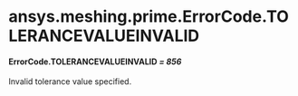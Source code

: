 # ansys.meshing.prime.ErrorCode.TOLERANCEVALUEINVALID

#### ErrorCode.TOLERANCEVALUEINVALID *= 856*

Invalid tolerance value specified.

<!-- !! processed by numpydoc !! -->
